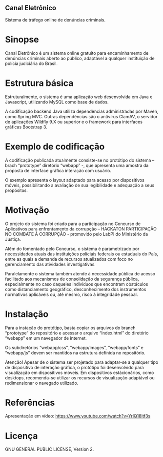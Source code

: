 ## Canal Eletrônico
Sistema de tráfego online de denúncias criminais.

# Sinopse

Canal Eletrônico é um sistema online gratuito para encaminhamento de denúncias criminais aberto ao público, adaptável a qualquer instituição de polícia judiciária do Brasil.

# Estrutura básica

Estruturalmente, o sistema é uma aplicação web desenvolvida em Java e Javascript, utilizando MySQL como base de dados.

A codificação backend Java utiliza dependências administradas por Maven, como Spring MVC. Outras dependências são o antivírus ClamAV, o servidor de aplicações Wildfly 9.X ou superior e o framework para interfaces gráficas Bootstrap 3.

# Exemplo de codificação

A codificação publicada atualmente consiste-se no protótipo do sistema – brach “prototype” diretório “webapp” -, que apresenta uma amostra da proposta de interface gráfica interação com usuário.

O exemplo apresenta o layout adaptado para acesso por dispositivos móveis, possibilitando a avaliação de sua legibilidade e adequação a seus propósitos.

# Motivação

O projeto do sistema foi criado para a participação no Concurso de Aplicativos para enfrentamento da corrupção – HACKATON PARTICIPAÇÃO NO COMBATE À CORRUPÇÃO - promovido pelo LabPI do Ministério da Justiça.

Além do fomentado pelo Concurso, o sistema é parametrizado por necessidades atuais das instituições policiais federais ou estaduais do País, entre as quais a demanda de recursos atualizados com foco no gerenciamento das atividades investigativas.

Paralelamente o sistema também atende à necessidade pública de acesso facilitado aos mecanismos de consolidação da segurança pública, especialmente no caso daqueles indivíduos que encontram obstáculos como distanciamento geográfico, desconhecimento dos instrumentos normativos aplicáveis ou, até mesmo, risco à integridade pessoal.

# Instalação

Para a instação do protótipo, basta copiar os arquivos do branch “prototype” do repositório e acessar o arquivo “index.html” do diretório “webapp” em um navegador de internet.

Os subdiretórios “webapp/css”, “webapp/images”, “webapp/fonts” e “webapp/js” devem ser mantidos na estrutura definida no repositório.

Atenção! Apesar de o sistema ser projetado para adaptar-se a qualquer tipo de dispositivo de interação gráfica, o protótipo foi desenvolvido para visualização em dispositivos móveis. Em dispositivos estácionários, como desktops, recomenda-se utilizar os recursos de visualização adaptável ou redimensionar o navegado utilizado.

# Referências

Apresentação em vídeo:
https://www.youtube.com/watch?v=YrlQ18Itf3s


# Licença

GNU GENERAL PUBLIC LICENSE, Version 2.
